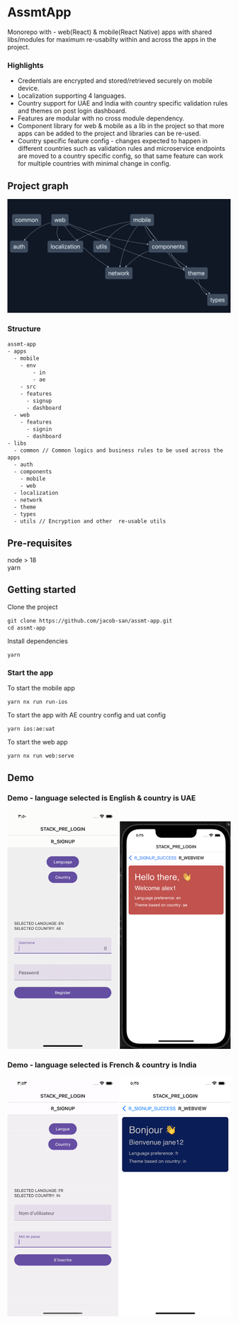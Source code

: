 # AssmtApp

Monorepo with - web(React) & mobile(React Native) apps with shared libs/modules for maximum re-usabilty within and across the apps in the project.

### Highlights

- Credentials are encrypted and stored/retrieved securely on mobile device.
- Localization supporting 4 languages.
- Country support for UAE and India with country specific validation rules and themes on post login dashboard.
- Features are modular with no cross module dependency.
- Component library for web & mobile as a lib in the project so that more apps can be added to the project and libraries can be re-used. 
- Country specific feature config - changes expected to happen in different countries such as validation rules and microservice endpoints are moved to a country specific config, so that same feature can work for multiple countries with minimal change in config. 

## Project graph

![project graph](demo/project-graph.png)

### Structure

```
assmt-app
- apps
  - mobile
    - env
        - in
        - ae
    - src
    - features
      - signup
      - dashboard
  - web
    - features
      - signin
      - dashboard
- libs
  - common // Common logics and business rules to be used across the apps
  - auth
  - components
    - mobile
    - web
  - localization
  - network
  - theme 
  - types
  - utils // Encryption and other  re-usable utils
```

## Pre-requisites

node > 18 <br />
yarn

## Getting started

Clone the project

```
git clone https://github.com/jacob-san/assmt-app.git
cd assmt-app
```

Install dependencies

```
yarn
```

### Start the app

To start the mobile app

```
yarn nx run run-ios
```

To start the app with AE country config and uat config

```
yarn ios:ae:uat
```

To start the web app

```
yarn nx run web:serve
```

## Demo

### Demo - language selected is English & country is UAE

<div style="display: 'inline-block'">
<img src="demo/ae_en.gif" width="250" />
<img src="demo/ae_en.png" width="250" />
</div>


### Demo - language selected is French & country is India

<div style="display: 'inline-block'">
<img src="demo/in_fr.gif" width="250" />
<img src="demo/in_fr.png" width="250" />
</div>